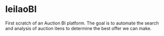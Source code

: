 # leilaoBI


First scratch of an Auction BI platform. 
The goal is to automate the search and analysis of auction itens to determine the best offer we can make.
